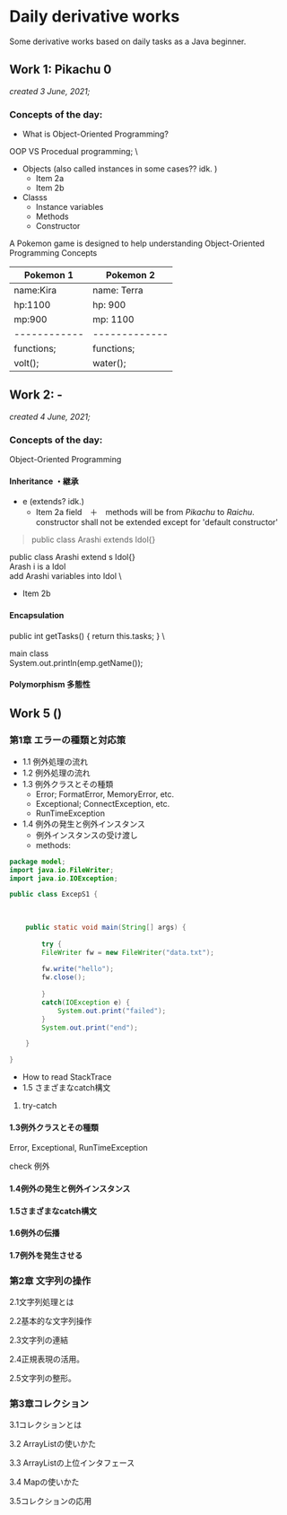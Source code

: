 # Daily derivative works
Some derivative works based on daily tasks as a Java beginner. 


## Work 1: Pikachu 0
_created 3 June, 2021;_
### Concepts of the day:

* What is Object-Oriented Programming?

OOP VS Procedual programming; \

* Objects (also called instances in some cases?? idk. )
  * Item 2a
  * Item 2b
* Classs
  * Instance variables
  * Methods
  * Constructor


A Pokemon game is designed to help understanding 
Object-Oriented Programming Concepts




Pokemon 1    | Pokemon 2
------------ | -------------
name:Kira| name: Terra   
hp:1100| hp: 900   
mp:900| mp: 1100  
------------ | -------------
functions; | functions;
volt(); | water();





## Work 2: -
_created 4 June, 2021;_

### Concepts of the day:
Object-Oriented Programming

#### Inheritance ・継承
* e (extends? idk.)
  * Item 2a
field　＋　methods will be  from _Pikachu_ to _Raichu_. \
constructor shall not be extended except for 'default constructor'

 > public class Arashi extends Idol{}

 public class Arashi    extend      s Idol{} \
              Arash     i is a      Idol     \
          add Arashi variables into Idol     \

 
  * Item 2b

>
#### Encapsulation　


public int getTasks() {
			return this.tasks;
		}  \
  
  main class \
		System.out.println(emp.getName());
  
  
  
#### Polymorphism 多態性



## Work 5 ()

### 第1章 エラーの種類と対応策
* 1.1 例外処理の流れ
* 1.2 例外処理の流れ
* 1.3 例外クラスとその種類
  * Error; FormatError, MemoryError, etc.
  * Exceptional; ConnectException, etc.
  * RunTimeException 
* 1.4 例外の発生と例外インスタンス
  *  例外インスタンスの受け渡し
    *   methods: 
```java
package model;
import java.io.FileWriter;
import java.io.IOException;

public class ExcepS1 {
	
	

	public static void main(String[] args) {
		
		try {
		FileWriter fw = new FileWriter("data.txt");
		
		fw.write("hello");
		fw.close();
		
		}
		catch(IOException e) {
			System.out.print("failed");
		}
		System.out.print("end");

	}

}

```
  *  How to read StackTrace
* 1.5 さまざまなcatch構文

1.  try-catch

#### 1.3例外クラスとその種類

Error, Exceptional, RunTimeException 

check 例外

#### 1.4例外の発生と例外インスタンス

#### 1.5さまざまなcatch構文

#### 1.6例外の伝播

#### 1.7例外を発生させる

### 第2章 文字列の操作

2.1文字列処理とは

2.2基本的な文字列操作

2.3文字列の連結

2.4正規表現の活用。

2.5文字列の整形。

### 第3章コレクション

3.1コレクションとは

3.2 ArrayListの使いかた

3.3 ArrayListの上位インタフェース

3.4 Mapの使いかた

3.5コレクションの応用
